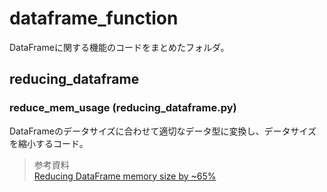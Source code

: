 # dataframe_function

DataFrameに関する機能のコードをまとめたフォルダ。

## reducing_dataframe

### reduce_mem_usage (reducing_dataframe.py)

DataFrameのデータサイズに合わせて適切なデータ型に変換し、データサイズを縮小するコード。

> 参考資料  
> [Reducing DataFrame memory size by ~65%](https://www.kaggle.com/code/arjanso/reducing-dataframe-memory-size-by-65)
